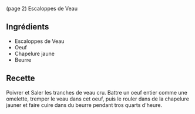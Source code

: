 (page 2)
	Escaloppes de Veau

## Ingrédients
* Escaloppes de Veau
* Oeuf
* Chapelure jaune
* Beurre

## Recette
 Poivrer et Saler les tranches de veau cru. Battre un oeuf entier comme
une omelette, tremper le veau dans cet oeuf, puis le rouler dans de la
chapelure jauner et faire cuire dans du beurre pendant tros quarts
d'heure.
